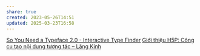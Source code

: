 ```yaml
---
share: true
created: 2023-05-26T14:51
updated: 2025-03-23T16:58
---
```

[So You Need a Typeface 2.0 - Interactive Type Finder](https://ianli.github.io/so-you-need-a-typeface)
[Giới thiệu H5P: Công cụ tạo nội dung tương tác – Lăng Kính](https://phunghuy.wordpress.com/2020/01/06/gioi-thieu-h5p-cong-cu-tao-noi-dung-tuong-tac/)